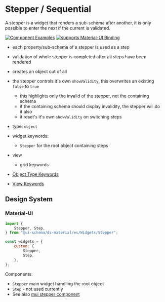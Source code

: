 # Stepper / Sequential

A stepper is a widget that renders a sub-schema after another, it is only possible to enter the next if the current is validated.

[![Component Examples](https://img.shields.io/badge/Examples-green?labelColor=1d3d39&color=1a6754&logoColor=ffffff&style=flat-square&logo=plex)](#demo-editor) [![supports Material-UI Binding](https://img.shields.io/badge/Material-green?labelColor=1a237e&color=0d47a1&logoColor=ffffff&style=flat-square&logo=material-ui)](#material-ui)

- each property/sub-schema of a stepper is used as a step
- validation of whole stepper is completed after all steps have been rendered
- creates an object out of all
- the stepper controls it's own `showValidity`, this overwrites an existing `false` to `true`
  - this highlights only the invalid of the stepper, not the containing schema
  - if the containing schema should display invalidity, the stepper will do it also
  - it reset's it's own `showValidity` on switching steps
- type: `object`
- widget keywords:
    - `Stepper` for the root object containing steps
- view
    - grid keywords

- [Object Type Keywords](/docs/schema#type-object)
- [View Keywords](/docs/schema#view-keyword)

## Design System

### Material-UI

```js
import {
    Stepper, Step,
} from "@ui-schema/ds-material/es/Widgets/Stepper";

const widgets = {
    custom: {
        Stepper,
        Step,
    },
};
```

Components:

- `Stepper` main widget handling the root object
- `Step` - not used currently
- See also [mui stepper component](https://material-ui.com/components/steppers/)
